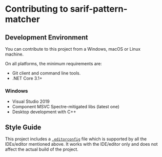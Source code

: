 # Contributing to sarif-pattern-matcher

## Development Environment

You can contribute to this project from a Windows, macOS or Linux machine.

On all platforms, the minimum requirements are:

* Git client and command line tools.
* .NET Core 3.1+

### Windows

* Visual Studio 2019
* Component MSVC Spectre-mitigated libs (latest one)
* Desktop development with C++

## Style Guide

This project includes a
[`.editorconfig`](https://github.com/microsoft/sarif-pattern-matcher/blob/master/src/.editorconfig)
file which is supported by all the IDEs/editor mentioned above. It works with
the IDE/editor only and does not affect the actual build of the project.
